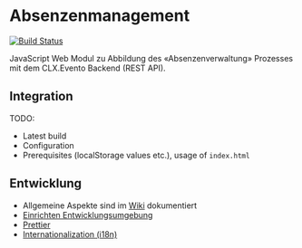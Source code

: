 # Absenzenmanagement

[![Build Status](https://travis-ci.org/erz-mba-fbi/absenzenmanagement.svg?branch=master)](https://travis-ci.org/erz-mba-fbi/absenzenmanagement)

JavaScript Web Modul zu Abbildung des «Absenzenverwaltung» Prozesses mit dem CLX.Evento Backend (REST API).

## Integration

TODO:

- Latest build
- Configuration
- Prerequisites (localStorage values etc.), usage of `index.html`

## Entwicklung

- Allgemeine Aspekte sind im [Wiki](https://github.com/erz-mba-fbi/absenzenmanagement/wiki) dokumentiert
- [Einrichten Entwicklungsumgebung](doc/setup-entwicklung.md)
- [Prettier](doc/prettier.md)
- [Internationalization (i18n)](doc/i18n.md)
